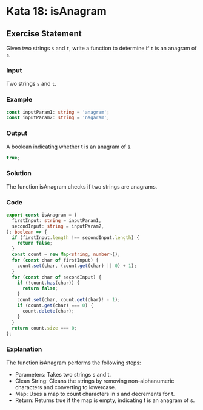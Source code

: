 # Kata 18: isAnagram

## Exercise Statement

Given two strings `s` and `t`, write a function to determine if `t` is an anagram of `s`.

### Input

Two strings `s` and `t`.

### Example

```typescript
const inputParam1: string = 'anagram';
const inputParam2: string = 'nagaram';
```

### Output

A boolean indicating whether t is an anagram of s.

```typescript
true;
```

### Solution

The function isAnagram checks if two strings are anagrams.

### Code

```typescript
export const isAnagram = (
  firstInput: string = inputParam1,
  secondInput: string = inputParam2,
): boolean => {
  if (firstInput.length !== secondInput.length) {
    return false;
  }
  const count = new Map<string, number>();
  for (const char of firstInput) {
    count.set(char, (count.get(char) || 0) + 1);
  }
  for (const char of secondInput) {
    if (!count.has(char)) {
      return false;
    }
    count.set(char, count.get(char)! - 1);
    if (count.get(char) === 0) {
      count.delete(char);
    }
  }
  return count.size === 0;
};
```

### Explanation

The function isAnagram performs the following steps:

- Parameters: Takes two strings s and t.
- Clean String: Cleans the strings by removing non-alphanumeric characters and converting to lowercase.
- Map: Uses a map to count characters in s and decrements for t.
- Return: Returns true if the map is empty, indicating t is an anagram of s.
